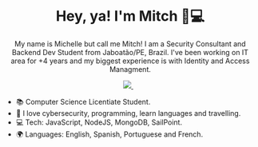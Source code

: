 <h1 align='center'>
  Hey, ya! I'm Mitch 👩💻
</h1>

<p align='center'>
  My name is Michelle but call me Mitch! I am a Security Consultant and Backend Dev Student from Jaboatão/PE, Brazil.
I've been working on IT area for +4 years and my biggest experience is with Identity and Access Managment. 
  </p>
  
  
  
  <p align='center'>
  <a href="https://www.linkedin.com/in/michellelicia/">
    <img src="https://img.shields.io/badge/Linkedin-%230077B5.svg?&style=for-the-badge&logo=linkedin&logoColor=white" />
  </a>&nbsp;&nbsp;
  
</p>



- 📚 Computer Science Licentiate Student.
- 💙 I love cybersecurity, programming, learn languages and travelling.
- 💻 Tech: JavaScript, NodeJS, MongoDB, SailPoint.
- 🌍 Languages: English, Spanish, Portuguese and French.
